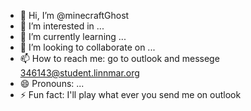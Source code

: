 - 👋 Hi, I’m @minecraftGhost
- 👀 I’m interested in ...
- 🌱 I’m currently learning ...
- 💞️ I’m looking to collaborate on ...
- 📫 How to reach me: go to outlook and messege 346143@student.linnmar.org
- 😄 Pronouns: ...
- ⚡ Fun fact: I'll play what ever you send me on outlook

<!---
minecraftGhost/minecraftGhost is a ✨ special ✨ repository because its `README.md` (this file) appears on your GitHub profile.
You can click the Preview link to take a look at your changes.
--->
